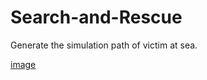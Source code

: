 # Search-and-Rescue

Generate the simulation path of victim at sea.

[image](https://github.com/ntugigolo/Search-and-Rescue/edit/master/Picture/Architecture.png)

